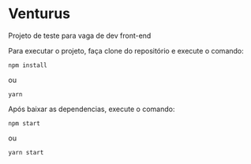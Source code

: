 # Venturus

Projeto de teste para vaga de dev front-end

Para executar o projeto, faça clone do repositório e execute o comando:
``` 
npm install 
```
ou
``` 
yarn
```

Após baixar as dependencias, execute o comando:
``` 
npm start
```
ou
``` 
yarn start
```